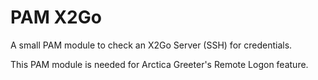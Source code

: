 # PAM X2Go

A small PAM module to check an X2Go Server (SSH) for credentials.

This PAM module is needed for Arctica Greeter's Remote Logon feature.

